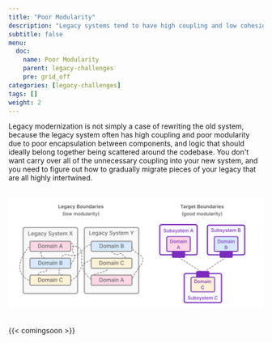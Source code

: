 ```yaml
---
title: "Poor Modularity"
description: "Legacy systems tend to have high coupling and low cohesion"
subtitle: false
menu:
  doc:
    name: Poor Modularity
    parent: legacy-challenges
    pre: grid_off
categories: [legacy-challenges]
tags: []
weight: 2
---
```


Legacy modernization is not simply a case of rewriting the old system, because the legacy system often has high coupling and poor modularity due to poor encapsulation between components, and logic that should ideally belong together being scattered around the codebase. You don't want carry over all of the unnecessary coupling into your new system, and you need to figure out how to gradually migrate pieces of your legacy that are all highly intertwined.

<div style="text-align: center; margin: 2rem 0;">
  <img src="poor-modularity.svg" alt="Poor Modularity Pattern" style="max-width: 100%; height: auto;" />
</div>

{{< comingsoon >}}

